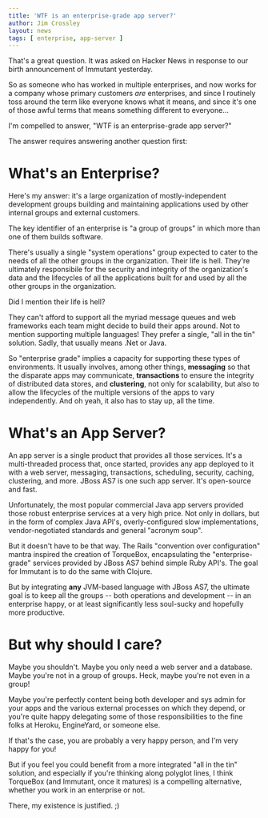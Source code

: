 ```yaml
---
title: 'WTF is an enterprise-grade app server?'
author: Jim Crossley
layout: news
tags: [ enterprise, app-server ]
---
```


That's a great question. It was asked on Hacker News in response to
our birth announcement of Immutant yesterday.

So as someone who has worked in multiple enterprises, and now works
for a company whose primary customers *are* enterprises, and since I
routinely toss around the term like everyone knows what it means, and
since it's one of those awful terms that means something different to
everyone...

I'm compelled to answer, "WTF is an enterprise-grade app server?"

The answer requires answering another question first: 

# What's an Enterprise? 

Here's my answer: it's a large organization of mostly-independent
development groups building and maintaining applications used by other
internal groups and external customers.

The key identifier of an enterprise is "a group of groups" in which
more than one of them builds software.

There's usually a single "system operations" group expected to cater
to the needs of all the other groups in the organization. Their life
is hell. They're ultimately responsibile for the security and
integrity of the organization's data and the lifecycles of all the
applications built for and used by all the other groups in the
organization.

Did I mention their life is hell?

They can't afford to support all the myriad message queues and web
frameworks each team might decide to build their apps around. Not to
mention supporting multiple languages! They prefer a single, "all in
the tin" solution. Sadly, that usually means .Net or Java.

So "enterprise grade" implies a capacity for supporting these types of
environments. It usually involves, among other things, **messaging**
so that the disparate apps may communicate, **transactions** to ensure
the integrity of distributed data stores, and **clustering**, not only
for scalability, but also to allow the lifecycles of the multiple
versions of the apps to vary independently. And oh yeah, it also has
to stay up, all the time.

# What's an App Server?

An app server is a single product that provides all those
services. It's a multi-threaded process that, once started, provides
any app deployed to it with a web server, messaging, transactions,
scheduling, security, caching, clustering, and more. JBoss AS7 is one
such app server. It's open-source and fast.

Unfortunately, the most popular commercial Java app servers provided
those robust enterprise services at a very high price. Not only in
dollars, but in the form of complex Java API's, overly-configured
slow implementations, vendor-negotiated standards and general "acronym
soup".

But it doesn't have to be that way. The Rails "convention over
configuration" mantra inspired the creation of TorqueBox,
encapsulating the "enterprise-grade" services provided by JBoss AS7
behind simple Ruby API's. The goal for Immutant is to do the same with
Clojure.

But by integrating **any** JVM-based language with JBoss AS7, the
ultimate goal is to keep all the groups -- both operations and
development -- in an enterprise happy, or at least significantly less
soul-sucky and hopefully more productive.

# But why should I care?

Maybe you shouldn't. Maybe you only need a web server and a
database. Maybe you're not in a group of groups. Heck, maybe you're
not even in a group!

Maybe you're perfectly content being both developer and sys admin for
your apps and the various external processes on which they depend, or
you're quite happy delegating some of those responsibilities to the
fine folks at Heroku, EngineYard, or someone else.

If that's the case, you are probably a very happy person, and I'm very
happy for you!

But if you feel you could benefit from a more integrated "all in the
tin" solution, and especially if you're thinking along polyglot lines,
I think TorqueBox (and Immutant, once it matures) is a compelling
alternative, whether you work in an enterprise or not.

There, my existence is justified. ;)
